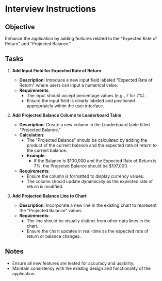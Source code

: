 # Interview Instructions

## Objective

Enhance the application by adding features related to the "Expected Rate of Return" and "Projected Balance."

## Tasks

1. **Add Input Field for Expected Rate of Return**

   - **Description**: Introduce a new input field labeled "Expected Rate of Return" where users can input a numerical value.
   - **Requirements**:
     - The input should accept percentage values (e.g., 7 for 7%).
     - Ensure the input field is clearly labeled and positioned appropriately within the user interface.

2. **Add Projected Balance Column to Leaderboard Table**

   - **Description**: Create a new column in the Leaderboard table titled "Projected Balance."
   - **Calculation**:
     - The "Projected Balance" should be calculated by adding the product of the current balance and the expected rate of return to the current balance.
     - **Example**:
       - If the Balance is $100,000 and the Expected Rate of Return is 7%, the Projected Balance should be $107,000.
   - **Requirements**:
     - Ensure the column is formatted to display currency values.
     - The column should update dynamically as the expected rate of return is modified.

3. **Add Projected Balance Line to Chart**
   - **Description**: Incorporate a new line in the existing chart to represent the "Projected Balance" values.
   - **Requirements**:
     - The line should be visually distinct from other data lines in the chart.
     - Ensure the chart updates in real-time as the expected rate of return or balance changes.

## Notes

- Ensure all new features are tested for accuracy and usability.
- Maintain consistency with the existing design and functionality of the application.

